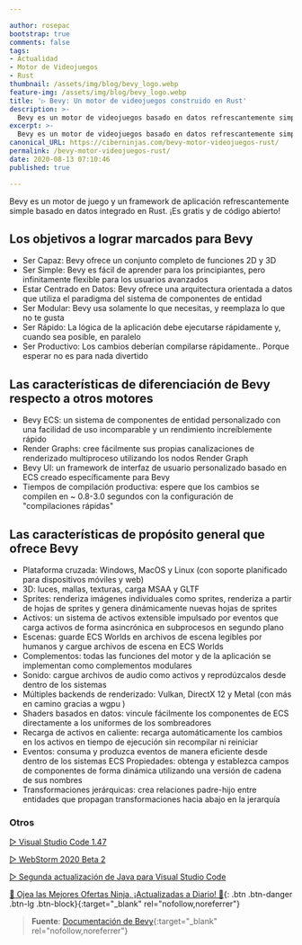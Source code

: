 ```yaml
---

author: rosepac
bootstrap: true
comments: false
tags:
- Actualidad
- Motor de Videojuegos
- Rust
thumbnail: /assets/img/blog/bevy_logo.webp
feature-img: /assets/img/blog/bevy_logo.webp
title: '▷ Bevy: Un motor de videojuegos construido en Rust'
description: >-
  Bevy es un motor de videojuegos basado en datos refrescantemente simple y construido en Rust. ¡Es gratis y de código abierto para siempre!
excerpt: >-
  Bevy es un motor de videojuegos basado en datos refrescantemente simple y construido en Rust. ¡Es gratis y de código abierto para siempre!
canonical_URL: https://ciberninjas.com/bevy-motor-videojuegos-rust/
permalink: /bevy-motor-videojuegos-rust/
date: 2020-08-13 07:10:46
published: true

---
```


Bevy es un motor de juego y un framework de aplicación refrescantemente simple basado en datos integrado en Rust. ¡Es gratis y de código abierto!

## **Los objetivos a lograr marcados para Bevy**

- Ser Capaz: Bevy ofrece un conjunto completo de funciones 2D y 3D
- Ser Simple: Bevy es fácil de aprender para los principiantes, pero infinitamente flexible para los usuarios avanzados
- Estar Centrado en Datos: Bevy ofrece una arquitectura orientada a datos que utiliza el paradigma del sistema de componentes de entidad
- Ser Modular: Bevy usa solamente lo que necesitas, y reemplaza lo que no te gusta
- Ser Rápido: La lógica de la aplicación debe ejecutarse rápidamente y, cuando sea posible, en paralelo
- Ser Productivo: Los cambios deberían compilarse rápidamente.. Porque esperar no es para nada divertido

## **Las características de diferenciación de Bevy respecto a otros motores**

- Bevy ECS: un sistema de componentes de entidad personalizado con una facilidad de uso incomparable y un rendimiento increíblemente rápido
- Render Graphs: cree fácilmente sus propias canalizaciones de renderizado multiproceso utilizando los nodos Render Graph
- Bevy UI: un framework de interfaz de usuario personalizado basado en ECS creado específicamente para Bevy
- Tiempos de compilación productiva: espere que los cambios se compilen en ~ 0.8-3.0 segundos con la configuración de "compilaciones rápidas"

## **Las características de propósito general que ofrece Bevy**

- Plataforma cruzada: Windows, MacOS y Linux (con soporte planificado para dispositivos móviles y web)
- 3D: luces, mallas, texturas, carga MSAA y GLTF
- Sprites: renderiza imágenes individuales como sprites, renderiza a partir de hojas de sprites y genera dinámicamente nuevas hojas de sprites
- Activos: un sistema de activos extensible impulsado por eventos que carga activos de forma asincrónica en subprocesos en segundo plano
- Escenas: guarde ECS Worlds en archivos de escena legibles por humanos y cargue archivos de escena en ECS Worlds
- Complementos: todas las funciones del motor y de la aplicación se implementan como complementos modulares
- Sonido: cargue archivos de audio como activos y reprodúzcalos desde dentro de los sistemas
- Múltiples backends de renderizado: Vulkan, DirectX 12 y Metal (con más en camino gracias a wgpu )
- Shaders basados ​​en datos: vincule fácilmente los componentes de ECS directamente a los uniformes de los sombreadores
- Recarga de activos en caliente: recarga automáticamente los cambios en los activos en tiempo de ejecución sin recompilar ni reiniciar
- Eventos: consuma y produzca eventos de manera eficiente desde dentro de los sistemas ECS
Propiedades: obtenga y establezca campos de componentes de forma dinámica utilizando una versión de cadena de sus nombres
- Transformaciones jerárquicas: crea relaciones padre-hijo entre entidades que propagan transformaciones hacia abajo en la jerarquía

### Otros

[▷ Visual Studio Code 1.47](https://ciberninjas.com/visual-studio-code-1-47/)

[▷ WebStorm 2020 Beta 2](https://ciberninjas.com/webstorm-2020-2/)

[▷ Segunda actualización de Java para Visual Studio Code](https://ciberninjas.com/actualidad-java-visual-studio/)

[🎁 Ojea las Mejores Ofertas Ninja, ¡Actualizadas a Diario! 🛒](https://www.amazon.es/shop/cibercursos "Los Mejores Chollos de Amazon, Ofertas Flash, Black Monday y Amazon Prime Day"){: .btn .btn-danger .btn-lg .btn-block}{:target="_blank" rel="nofollow,noreferrer"}

> **Fuente**: [Documentación de Bevy](https://bevyengine.org/learn/book/introduction/){:target="_blank" rel="nofollow,noreferrer"}